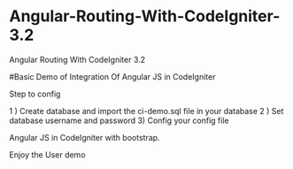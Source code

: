 # Angular-Routing-With-CodeIgniter-3.2
Angular Routing With CodeIgniter 3.2 

#Basic Demo of Integration Of Angular JS in CodeIgniter

Step to config

1 ) Create database and import the ci-demo.sql file in your database
2 ) Set database username and password 
3) Config your config file 


Angular JS in CodeIgniter with bootstrap.

Enjoy the User demo
